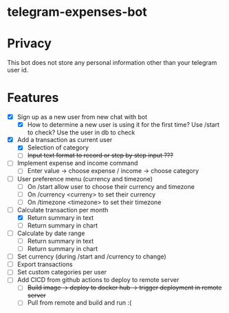 # telegram-expenses-bot

# Privacy
This bot does not store any personal information other than your telegram user id.

# Features
- [x] Sign up as a new user from new chat with bot
  - [x] How to determine a new user is using it for the first time? Use /start to check? Use the user in db to check
-[x] Add a transaction as current user
  - [x] Selection of category 
  - [ ] ~~Input text format to record or step by step input ???~~
- [ ] Implement expense and income command
  - [ ] Enter value -> choose expense / income -> choose category
- [ ] User preference menu (currency and timezone)
  - [ ] On /start allow user to choose their currency and timezone
  - [ ] On /currency \<curreny\> to set their currency
  - [ ] On /timezone \<timezone\> to set their timezone
- [ ] Calculate transaction per month
  - [x] Return summary in text
  - [ ] Return summary in chart
- [ ] Calculate by date range
  - [ ] Return summary in text
  - [ ] Return summary in chart
- [ ] Set currency (during /start and /currency to change)
- [ ] Export transactions
- [ ] Set custom categories per user
- [ ] Add CICD from github actions to deploy to remote server 
  - [ ] ~~Build image -> deploy to docker hub -> trigger deployment in remote server~~
  - [ ] Pull from remote and build and run :(
